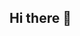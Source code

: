 ## Hi there 👋

<!--
💫 About Me:

a student and budding software developer with about a year of hands-on experience
in Python and web development. I’ve been diving into projects that help me learn by doing,
and I’m always looking for new challenges that push my skills further. Whether it’s building a
web app or experimenting with backend logic, I enjoy figuring out how things work and
making them better. Right now, I’m focused on growing my skills and exploring new tools
and technologies in the dev world.
🌐 Socials:

[Facebook](https://facebook.com/Junior White) [Instagram](https://instagram.com/Junior White) [X](https://x.com/herman Mike) email
💻 Tech Stack:

Python JavaScript HTML5 Windows Terminal GitHub
📊 GitHub Stats:






-->
